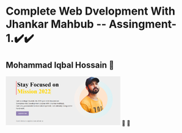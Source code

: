 

# Complete Web Dvelopment With Jhankar Mahbub -- Assingment-1.✔️✔️

## Mohammad Iqbal Hossain 👤

<img src="./images/pictures/assingment-img-readme.png" style="width: 300px"> 🤩 🤩

